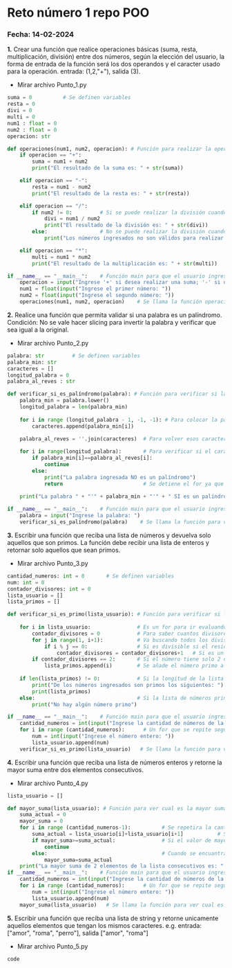 # Reto número 1 repo POO

 ### **Fecha:** 14-02-2024

**1.** Crear una función que realice operaciones básicas (suma, resta, multiplicación, división) entre dos números, según la elección del usuario, la forma de entrada de la función será los dos operandos y el caracter usado para la operación. entrada: (1,2,"+"), salida (3).

* Mirar archivo Punto_1.py

```python
suma = 0          # Se definen variables
resta = 0
divi = 0
multi = 0
num1 : float = 0
num2 : float = 0
operacion: str

def operaciones(num1, num2, operacion): # Función para realizar la operación deseada, con valores de entrega establecidos por el usuario
    if operacion == "+":
        suma = num1 + num2
        print("El resultado de la suma es: " + str(suma))

    elif operacion == "-":
        resta = num1 - num2
        print("El resultado de la resta es: " + str(resta))

    elif operacion == "/":
        if num2 != 0:         # Si se puede realizar la división cuando el segundo número es diferente de cero
            divi = num1 / num2
            print("El resultado de la división es: " + str(divi))
        else:                 # No se puede realizar la división cuando el segundo número es cero
            print("Los números ingresados no son válidos para realizar la operación")

    elif operacion == "*":
        multi = num1 * num2
        print("El resultado de la multiplicación es: " + str(multi))

if __name__ == "__main__":    # Función main para que el usuario ingrese los números y operación a realizar entre estos
    operacion = input("Ingrese '+' si desea realizar una suma; '-' si desea realizar una resta; '/' si desea realizar una división; '*' si desea realizar una multiplicación: ")
    num1 = float(input("Ingrese el primer número: "))
    num2 = float(input("Ingrese el segundo número: "))
    operaciones(num1, num2, operacion)    # Se llama la función operaciones para que se realice el calculo entre los números
```

**2.** Realice una función que permita validar si una palabra es un palíndromo. Condición: No se vale hacer slicing para invertir la palabra y verificar que sea igual a la original.

* Mirar archivo Punto_2.py

```python
palabra: str         # Se definen variables
palabra_min: str     
caracteres = []
longitud_palabra = 0
palabra_al_reves : str

def verificar_si_es_palíndromo(palabra): # Función para verificar si la palabra ingresada es un palíndromo
    palabra_min = palabra.lower()
    longitud_palabra = len(palabra_min)
    
    for i in range (longitud_palabra - 1, -1, -1): # Para colocar la palabra ingresada al revés
        caracteres.append(palabra_min[i])
    
    palabra_al_reves = ''.join(caracteres)  # Para volver esos caracteres de la palabra al reves en un str

    for i in range(longitud_palabra):       # Para verificar si el caracter en la ubicación en la palabra original y la invertida es el ismo
        if palabra_min[i]==palabra_al_reves[i]:
            continue
        else:
            print("La palabra ingresada NO es un palíndromo")
            return                          # Se detiene el for ya que encontró una letra que no coincide
        
    print("La palabra " + "'" + palabra_min + "'" + " SI es un palíndromo")   # Mostrara que si es un palíndromo

if __name__ == "__main__":    # Función main para que el usuario ingrese los números y operación a realizar entre estos
    palabra = input("Ingrese la palabra: ")
    verificar_si_es_palíndromo(palabra)    # Se llama la función para ver si la palabra ingresada es un palíndromo
```

**3.** Escribir una función que reciba una lista de números y devuelva solo aquellos que son primos. La función debe recibir una lista de enteros y retornar solo aquellos que sean primos.

* Mirar archivo Punto_3.py

```python
cantidad_numeros: int = 0       # Se definen variables
num: int = 0
contador_divisores: int = 0
lista_usuario = []
lista_primos = []

def verificar_si_es_primo(lista_usuario): # Función para verificar si los números son primos
    
    for i in lista_usuario:               # Es un for para ir evaluando si es primo cada número de la lista
        contador_divisores = 0            # Para saber cuantos divisores tiene, si tiene más de 2 entonces no es un número primo
        for j in range(1, i+1):           # Va buscando todos los divisores posibles desde 1 hasta ese mismo número que se está evaluando
            if i % j == 0:                # Si es divisible si el residuo es cero
                contador_divisores = contador_divisores+1   # Si es un divisor se le suma 1 al contador
        if contador_divisores == 2:       # Si el número tiene solo 2 divisores se cuenta como número primo
            lista_primos.append(i)        # Se añade el número primo a su lista correspondiente
    
    if len(lista_primos) != 0:            # Si la longitud de la lista es diferente de cero se mostrarán los número primos ingresados
        print("De los números ingresados son primos los siguientes: ")
        print(lista_primos)
    else:                                 # Si la lista de números primos no tiene elementos significa que no hay npumero primos
        print("No hay algún número primo")

if __name__ == "__main__":    # Función main para que el usuario ingrese los números y operación a realizar entre estos
    cantidad_numeros = int(input("Ingrese la cantidad de números de la lista: "))
    for i in range (cantidad_numeros):      # Un for que se repite según la cantidad de números que desea ingresar el usuario
        num = int(input("Ingrese el número entero: "))
        lista_usuario.append(num)
    verificar_si_es_primo(lista_usuario)   # Se llama la función para ver si los números ingresados son primos
```

**4.** Escribir una función que reciba una lista de números enteros y retorne la mayor suma entre dos elementos consecutivos.

* Mirar archivo Punto_4.py

```python
lista_usuario = []

def mayor_suma(lista_usuario): # Función para ver cual es la mayor suma entre 2 números consecutivos
    suma_actual = 0
    mayor_suma = 0
    for i in range (cantidad_numeros-1):          # Se repetira la cantidad de números ingresados -1 porque es la cantidad de grupos consecutivos que se pueden armar
        suma_actual = lista_usuario[i]+lista_usuario[i+1]           # Suma los elementos consecutivos
        if mayor_suma>=suma_actual:               # Si el valor de mayor suma es mayor a la suma realizada se seguiran mirando otras sumas de pareja para ver si alguna mayor
            continue
        else:                                     # Cuando se encuantra una suma mayor a la anterior se cambia ese nuevo mayor para ser el estandar de comparación
            mayor_suma=suma_actual
    print("La mayor suma de 2 elementos de la lista consecutivos es: " + str(mayor_suma))
if __name__ == "__main__":    # Función main para que el usuario ingrese la lista de números
    cantidad_numeros = int(input("Ingrese la cantidad de números de la lista: "))
    for i in range (cantidad_numeros):      # Un for que se repite según la cantidad de números que desea ingresar el usuario
        num = int(input("Ingrese el número entero: "))
        lista_usuario.append(num)
    mayor_suma(lista_usuario)   # Se llama la función para ver cual es la mayor suma entre 2 números consecutivos
```

**5.** Escribir una función que reciba una lista de string y retorne unicamente aquellos elementos que tengan los mismos caracteres. e.g. entrada: ["amor", "roma", "perro"], salida ["amor", "roma"]

* Mirar archivo Punto_5.py

```python
code
```
